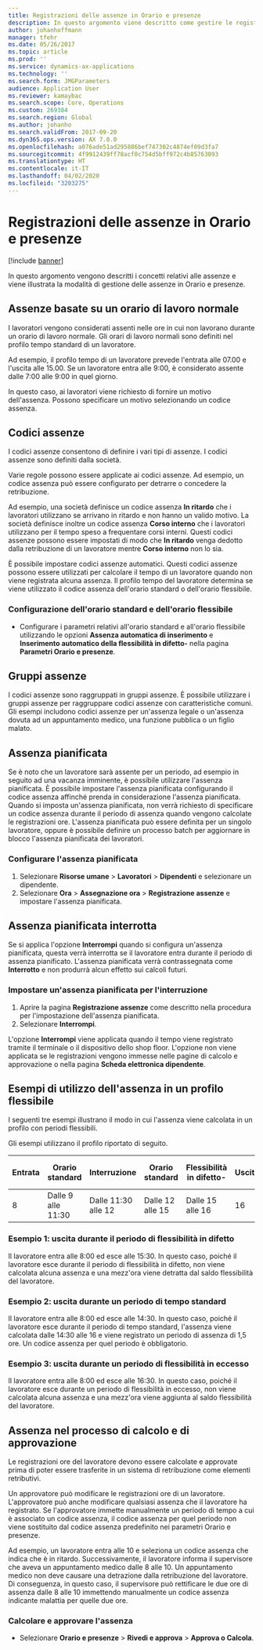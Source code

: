 ```yaml
---
title: Registrazioni delle assenze in Orario e presenze
description: In questo argomento viene descritto come gestire le registrazioni delle assenze in Orario e presenze.
author: johanhoffmann
manager: tfehr
ms.date: 05/26/2017
ms.topic: article
ms.prod: ''
ms.service: dynamics-ax-applications
ms.technology: ''
ms.search.form: JMGParameters
audience: Application User
ms.reviewer: kamaybac
ms.search.scope: Core, Operations
ms.custom: 269384
ms.search.region: Global
ms.author: johanho
ms.search.validFrom: 2017-09-20
ms.dyn365.ops.version: AX 7.0.0
ms.openlocfilehash: a076ade51ad295886bef747302c4874ef09d3fa7
ms.sourcegitcommit: 4f9912439ff78acf0c754d5bff972c4b85763093
ms.translationtype: HT
ms.contentlocale: it-IT
ms.lasthandoff: 04/02/2020
ms.locfileid: "3203275"
---
```

# <a name="absence-registration-in-time-and-attendance"></a>Registrazioni delle assenze in Orario e presenze

[!include [banner](../includes/banner.md)]

In questo argomento vengono descritti i concetti relativi alle assenze e viene illustrata la modalità di gestione delle assenze in Orario e presenze.

## <a name="absence-that-is-based-on-regular-work-hours"></a>Assenze basate su un orario di lavoro normale

I lavoratori vengono considerati assenti nelle ore in cui non lavorano durante un orario di lavoro normale. Gli orari di lavoro normali sono definiti nel profilo tempo standard di un lavoratore.

Ad esempio, il profilo tempo di un lavoratore prevede l'entrata alle 07.00 e l'uscita alle 15.00. Se un lavoratore entra alle 9:00, è considerato assente dalle 7:00 alle 9:00 in quel giorno.

In questo caso, ai lavoratori viene richiesto di fornire un motivo dell'assenza. Possono specificare un motivo selezionando un codice assenza.

## <a name="absence-codes"></a>Codici assenze

I codici assenze consentono di definire i vari tipi di assenze. I codici assenze sono definiti dalla società.

Varie regole possono essere applicate ai codici assenze. Ad esempio, un codice assenza può essere configurato per detrarre o concedere la retribuzione.

Ad esempio, una società definisce un codice assenza **In ritardo** che i lavoratori utilizzano se arrivano in ritardo e non hanno un valido motivo. La società definisce inoltre un codice assenza **Corso interno** che i lavoratori utilizzano per il tempo speso a frequentare corsi interni. Questi codici assenze possono essere impostati di modo che **In ritardo** venga dedotto dalla retribuzione di un lavoratore mentre **Corso interno** non lo sia.

È possibile impostare codici assenze automatici. Questi codici assenze possono essere utilizzati per calcolare il tempo di un lavoratore quando non viene registrata alcuna assenza. Il profilo tempo del lavoratore determina se viene utilizzato il codice assenza dell'orario standard o dell'orario flessibile.

### <a name="set-up-standard-time-and-flex-time"></a>Configurazione dell'orario standard e dell'orario flessibile

- Configurare i parametri relativi all'orario standard e all'orario flessibile utilizzando le opzioni **Assenza automatica di inserimento** e **Inserimento automatico della flessibilità in difetto-** nella pagina **Parametri Orario e presenze**.

## <a name="absence-groups"></a>Gruppi assenze

I codici assenze sono raggruppati in gruppi assenze. È possibile utilizzare i gruppi assenze per raggruppare codici assenze con caratteristiche comuni. Gli esempi includono codici assenze per un'assenza legale o un'assenza dovuta ad un appuntamento medico, una funzione pubblica o un figlio malato.

## <a name="planned-absence"></a>Assenza pianificata

Se è noto che un lavoratore sarà assente per un periodo, ad esempio in seguito ad una vacanza imminente, è possibile utilizzare l'assenza pianificata. È possibile impostare l'assenza pianificata configurando il codice assenza affinché prenda in considerazione l'assenza pianificata. Quando si imposta un'assenza pianificata, non verrà richiesto di specificare un codice assenza durante il periodo di assenza quando vengono calcolate le registrazioni ore. L'assenza pianificata può essere definita per un singolo lavoratore, oppure è possibile definire un processo batch per aggiornare in blocco l'assenza pianificata dei lavoratori.

### <a name="set-up-planned-absence"></a>Configurare l'assenza pianificata

1. Selezionare **Risorse umane** &gt; **Lavoratori** &gt; **Dipendenti** e selezionare un dipendente.
2. Selezionare **Ora** &gt; **Assegnazione ora** &gt; **Registrazione assenze** e impostare l'assenza pianificata.

## <a name="interrupted-planned-absence"></a>Assenza pianificata interrotta

Se si applica l'opzione **Interrompi** quando si configura un'assenza pianificata, questa verrà interrotta se il lavoratore entra durante il periodo di assenza pianificato. L'assenza pianificata verrà contrassegnata come **Interrotto** e non produrrà alcun effetto sui calcoli futuri.

### <a name="set-up-a-planned-absence-for-interruption"></a>Impostare un'assenza pianificata per l'interruzione

1. Aprire la pagina **Registrazione assenze** come descritto nella procedura per l'impostazione dell'assenza pianificata.
2. Selezionare **Interrompi**.

L'opzione **Interrompi** viene applicata quando il tempo viene registrato tramite il terminale o il dispositivo dello shop floor. L'opzione non viene applicata se le registrazioni vengono immesse nelle pagine di calcolo e approvazione o nella pagina **Scheda elettronica dipendente**.

## <a name="examples-of-the-use-of-absence-in-a-flex-profile"></a>Esempi di utilizzo dell'assenza in un profilo flessibile

I seguenti tre esempi illustrano il modo in cui l'assenza viene calcolata in un profilo con periodi flessibili.

Gli esempi utilizzano il profilo riportato di seguito.

| Entrata | Orario standard    | Interruzione             | Orario standard | Flessibilità in difetto-        | Uscita | Flessibilità in eccesso        |
|----------|------------------|-------------------|---------------|--------------|-----------|--------------|
| 8     | Dalle 9 alle 11:30 | Dalle 11:30 alle 12 | Dalle 12 alle 15 | Dalle 15 alle 16 | 16      | Dalle 15 alle 16 |

### <a name="example-1-signing-out-during-a-flex--period"></a>Esempio 1: uscita durante il periodo di flessibilità in difetto

Il lavoratore entra alle 8:00 ed esce alle 15:30. In questo caso, poiché il lavoratore esce durante il periodo di flessibilità in difetto, non viene calcolata alcuna assenza e una mezz'ora viene detratta dal saldo flessibilità del lavoratore.

### <a name="example-2-signing-out-in-during-standard-time-period"></a>Esempio 2: uscita durante un periodo di tempo standard

Il lavoratore entra alle 8:00 ed esce alle 14:30. In questo caso, poiché il lavoratore esce durante il periodo di tempo standard, l'assenza viene calcolata dalle 14:30 alle 16 e viene registrato un periodo di assenza di 1,5 ore. Un codice assenza per quel periodo è obbligatorio.

### <a name="example-3-signing-out-during-a-flex-period"></a>Esempio 3: uscita durante un periodo di flessibilità in eccesso

Il lavoratore entra alle 8:00 ed esce alle 16:30. In questo caso, poiché il lavoratore esce durante un periodo di flessibilità in eccesso, non viene calcolata alcuna assenza e una mezz'ora viene aggiunta al saldo flessibilità del lavoratore.

## <a name="absence-in-the-calculation-and-approval-process"></a>Assenza nel processo di calcolo e di approvazione

Le registrazioni ore del lavoratore devono essere calcolate e approvate prima di poter essere trasferite in un sistema di retribuzione come elementi retributivi.

Un approvatore può modificare le registrazioni ore di un lavoratore. L'approvatore può anche modificare qualsiasi assenza che il lavoratore ha registrato. Se l'approvatore immette manualmente un periodo di tempo a cui è associato un codice assenza, il codice assenza per quel periodo non viene sostituito dal codice assenza predefinito nei parametri Orario e presenze.

Ad esempio, un lavoratore entra alle 10 e seleziona un codice assenza che indica che è in ritardo. Successivamente, il lavoratore informa il supervisore che aveva un appuntamento medico dalle 8 alle 10. Un appuntamento medico non deve causare una detrazione dalla retribuzione del lavoratore. Di conseguenza, in questo caso, il supervisore può rettificare le due ore di assenza dalle 8 alle 10 immettendo manualmente un codice assenza indicante malattia per quelle due ore.

### <a name="calculate-and-approve-absence"></a>Calcolare e approvare l'assenza

- Selezionare **Orario e presenze** &gt; **Rivedi e approva** &gt; **Approva o Calcola**.
